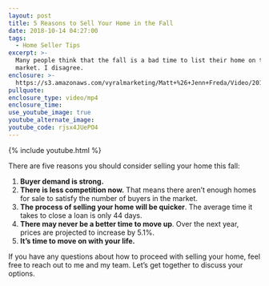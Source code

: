 ```yaml
---
layout: post
title: 5 Reasons to Sell Your Home in the Fall
date: 2018-10-14 04:27:00
tags:
  - Home Seller Tips
excerpt: >-
  Many people think that the fall is a bad time to list their home on the
  market. I disagree.
enclosure: >-
  https://s3.amazonaws.com/vyralmarketing/Matt+%26+Jenn+Freda/Video/2018/October/Orlando+Real+Estate+Agent-+5+Reasons+To+Sell+In+The+Fall.mp4
pullquote:
enclosure_type: video/mp4
enclosure_time:
use_youtube_image: true
youtube_alternate_image:
youtube_code: rjsx4JUePO4
---
```


{% include youtube.html %}

There are five reasons you should consider selling your home this fall:

1. **Buyer demand is strong.**
2. **There is less competition now.** That means there aren’t enough homes for sale to satisfy the number of buyers in the market.
3. **The process of selling your home will be quicker**. The average time it takes to close a loan is only 44 days.
4. **There may never be a better time to move up**. Over the next year, prices are projected to increase by 5.1%.
5. **It’s time to move on with your life.**

If you have any questions about how to proceed with selling your home, feel free to reach out to me and my team. Let’s get together to discuss your options.